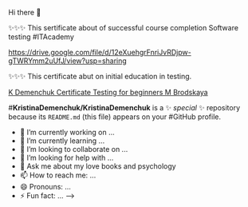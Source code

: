 Hi there 👋

✨✨✨
This sertificate about of successful course completion Software testing #ITAcademy

https://drive.google.com/file/d/12eXuehgrFnriJvRDjpw-gTWRYmm2uUfJ/view?usp=sharing

✨✨✨
This certificate abut on initial education in testing.

[K Demenchuk Certificate Testing for beginners M Brodskaya](https://user-images.githubusercontent.com/109207045/183989151-aff05b01-bc30-45e8-baf8-e9e53b1a7bc3.jpg)

#**KristinaDemenchuk/KristinaDemenchuk** is a ✨ _special_ ✨ repository because its `README.md` (this file) appears on your #GitHub profile.


- 🔭 I’m currently working on ...
- 🌱 I’m currently learning ...
- 👯 I’m looking to collaborate on ...
- 🤔 I’m looking for help with ...
- 💬 Ask me about my love books and psychology
- 📫 How to reach me: ...
- 😄 Pronouns: ...
- ⚡ Fun fact: ...
-->
